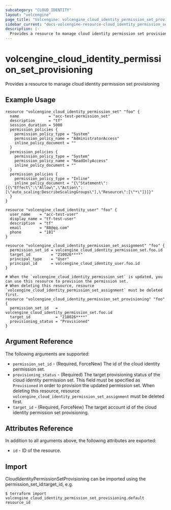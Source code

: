 ```yaml
---
subcategory: "CLOUD_IDENTITY"
layout: "volcengine"
page_title: "Volcengine: volcengine_cloud_identity_permission_set_provisioning"
sidebar_current: "docs-volcengine-resource-cloud_identity_permission_set_provisioning"
description: |-
  Provides a resource to manage cloud identity permission set provisioning
---
```

# volcengine_cloud_identity_permission_set_provisioning
Provides a resource to manage cloud identity permission set provisioning
## Example Usage
```hcl
resource "volcengine_cloud_identity_permission_set" "foo" {
  name             = "acc-test-permission_set"
  description      = "tf"
  session_duration = 5000
  permission_policies {
    permission_policy_type = "System"
    permission_policy_name = "AdministratorAccess"
    inline_policy_document = ""
  }
  permission_policies {
    permission_policy_type = "System"
    permission_policy_name = "ReadOnlyAccess"
    inline_policy_document = ""
  }
  permission_policies {
    permission_policy_type = "Inline"
    inline_policy_document = "{\"Statement\":[{\"Effect\":\"Allow\",\"Action\":[\"auto_scaling:DescribeScalingGroups\"],\"Resource\":[\"*\"]}]}"
  }
}

resource "volcengine_cloud_identity_user" "foo" {
  user_name    = "acc-test-user"
  display_name = "tf-test-user"
  description  = "tf"
  email        = "88@qq.com"
  phone        = "181"
}

resource "volcengine_cloud_identity_permission_set_assignment" "foo" {
  permission_set_id = volcengine_cloud_identity_permission_set.foo.id
  target_id         = "210026****"
  principal_type    = "User"
  principal_id      = volcengine_cloud_identity_user.foo.id
}

# When the `volcengine_cloud_identity_permission_set` is updated, you can use this resource to provision the permission set.
# When deleting this resource, resource `volcengine_cloud_identity_permission_set_assignment` must be deleted first.
resource "volcengine_cloud_identity_permission_set_provisioning" "foo" {
  permission_set_id   = volcengine_cloud_identity_permission_set.foo.id
  target_id           = "210026****"
  provisioning_status = "Provisioned"
}
```
## Argument Reference
The following arguments are supported:
* `permission_set_id` - (Required, ForceNew) The id of the cloud identity permission set.
* `provisioning_status` - (Required) The target provisioning status of the cloud identity permission set. This field must be specified as `Provisioned` in order to provision the updated permission set. 
When deleting this resource, resource `volcengine_cloud_identity_permission_set_assignment` must be deleted first.
* `target_id` - (Required, ForceNew) The target account id of the cloud identity permission set provisioning.

## Attributes Reference
In addition to all arguments above, the following attributes are exported:
* `id` - ID of the resource.



## Import
CloudIdentityPermissionSetProvisioning can be imported using the permission_set_id:target_id, e.g.
```
$ terraform import volcengine_cloud_identity_permission_set_provisioning.default resource_id
```

